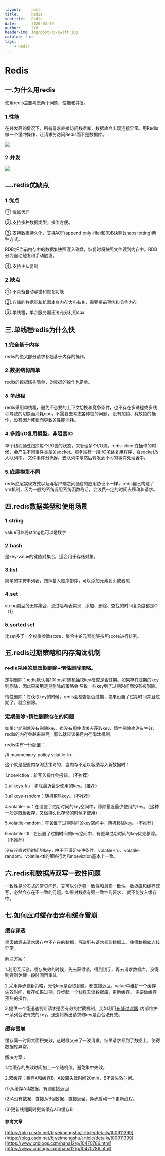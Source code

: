 ```yaml
---
layout:     post
title:      Redis
subtitle:   Redis
date:       2020-03-29
author:     JYH
header-img: img/post-bg-swift.jpg
catalog: true
tags:
    - Redis
---
```


# Redis

## 一.为什么用redis

使用redis主要考虑两个问题，性能和并发。

### 1.性能

在并发高的情况下，所有请求直接访问数据库，数据库会出现连接异常。用Redis做一个缓冲操作，让请求先访问Redis而不是数据库。

![](https://shadowpriest.oss-cn-beijing.aliyuncs.com/githubio/%E6%88%AA%E5%B1%8F2019-10-1517.19.41.png)



### 2.并发

![](https://shadowpriest.oss-cn-beijing.aliyuncs.com/githubio/%E6%88%AA%E5%B1%8F2019-10-1517.25.09.png)


## 二.redis优缺点

### 1.优点

①.性能优异

②.支持多种数据类型，操作方便。

③.支持数据持久化，支持AOF(append-only-file)和RDB快照(snapshotting)两种方式。

RDB:把当前内存中的数据集快照写入磁盘，恢复时将快照文件读到内存中。RDB分为自动触发和手动触发。

④.支持主从复制

### 2.缺点

①.不具备自动容错和恢复功能

②.存储的数据量和机器本身内存大小有关，需要提前预估和节约内存

③.单线程，单台服务器无法充分利用cpu


## 三.单线程redis为什么快

### 1.完全基于内存

redis的绝大部分请求都是基于内存的操作。

### 2.数据结构简单

redis的数据结构简单，对数据的操作也简单。

### 3.单线程

redis采用单线程，避免不必要的上下文切换和竞争条件，也不存在多进程或多线程导致的切换而消耗cpu，不需要去考虑各种锁的问题，
没有加锁、释放锁的操作，没有因为死锁而导致的性能消耗。

### 4.多路I/O复用模型，非阻塞IO

单个线程通过跟踪每个I/O流的状态，来管理多个I/O流。redis-client在操作的时候，会产生不同事件类型的socket。服务端有一段I/O多路复用程序，将socket放入队列中。
文件事件分派器，去队列中取然后转发到不同的事件处理器中。

### 5.底层模型不同

redis底层实现方式以及与客户端之间通信的应用协议不一样，redis自己构建了vm机制，因为一般的系统调用系统函数的话，会浪费一定的时间去移动和请求。

## 四.redis数据类型和使用场景

### 1.string

value可以是string也可以是数字

### 2.hash

是key-value的键值对集合，适合用于存储对象。

### 3.list

简单的字符串列表，按照插入顺序排序，可以添加元素到头或者尾

### 4.set

string类型的无序集合，通过哈希表实现，添加、删除、查找的时间复杂度都是O（1）

### 5.sorted set

比set多了一个权重参数score，集合中的元素能够按照score进行排列。

## 五.redis过期策略和内存淘汰机制

### redis采用的是定期删除+惰性删除策略。

定期删除：redis默认每100ms将随机抽取key检查是否过期。如果存在过期的key则删除，因此只采用定期删除的策略会
导致一些key到了过期时间而没有被删除。

惰性删除：在获取key的时候，redis会检查是否过期，如果设置了过期时间并且过期了，就会删除。

### 定期删除+惰性删除存在的问题

如果定期删除没有删除key，也没有即使请求去获取key，惰性删除也没有生效，redis的内存会越来越高。那么就应该采用内存淘汰机制。

redis中有一行配置：

/# maxmemory-policy volatile-lru

这个就是配置内存淘汰策略的，当内存不足以容纳写入新数据时：

1.noeviction：新写入操作会报错。（不推荐）

2.allkeys-lru：移除最近最少使用的key。（推荐）

3.allkeys-random：随机移除key。（不推荐）

4.volatile-lru：在设置了过期时间的key空间中，移除最近最少使用的key。（这种一般是既当缓存，又做持久化存储的时候才使用）

5.volatile-random：在设置了过期时间的key空间中，随机移除key。（不推荐）

6.volatile-ttl：在设置了过期时间的key空间中，有更早过期时间的key优先移除。（不推荐）

没有设置过期时间的key，由于不满足先决条件，volatile-lru、volatile-random、volatile-ttl的策略行为和noeviction基本上一致。


## 六.redis和数据库双写一致性问题

一致性是分布式的常见问题，又可以分为强一致性和最终一致性。数据库和缓存双写，必然会存在不一致的问题。如果对数据有强一致性的要求，
就不能放入缓存中。

## 七.如何应对缓存击穿和缓存雪崩

### 缓存穿透
黑客故意去请求缓存中不存在的数据，导致所有请求都到数据上，使得数据库连接异常。

解决方案：

1.利用互斥锁，缓存失效的时候，先去获得锁，得到锁了，再去请求数据库。没得到锁则休眠一段时间再重试。

2.采用异步更新策略，无论key是否取到值，都直接返回。value中维护一个缓存失效时间，缓存如果过期，异步起一个线程去读数据库，更新缓存。
需要做缓存预热的操作。

3.提供一个能迅速判断请求是否有效的拦截机制，比如利用[布隆过滤器](https://blog.csdn.net/qq_15071263/article/details/101346367?ops_request_misc=%257B%2522request%255Fid%2522%253A%2522158550422619724848307338%2522%252C%2522scm%2522%253A%252220140713.130056874..%2522%257D&request_id=158550422619724848307338&biz_id=0&utm_source=distribute.pc_search_result.none-task),
内部维护一系列合法有效的key。迅速判断出请求的key是否合法有效。

### 缓存雪崩
缓存同一时间大面积失效，这时候又来了一波请求，结果请求都到了数据上，使得数据库异常。

解决方案：

1.给缓存的失效时间加上一个随机值，避免集中失效。

2.双缓存：缓存A和缓存B，A设置失效时间20min，B不设失效时间。

 (1)从缓存A读数据，有则直接返回

 (2)A没有数据，直接从B读数据，直接返回，异步启动一个更新线程。
 
 (3)更新线程同时更新缓存A和缓存B




#### 参考文章
[https://blog.csdn.net/bjweimengshu/article/details/100911399](https://blog.csdn.net/bjweimengshu/article/details/100911399)
[https://www.cnblogs.com/haha12/p/10470786.html](https://www.cnblogs.com/haha12/p/10470786.html)